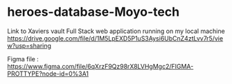 # heroes-database-Moyo-tech
Link to Xaviers vault Full Stack web application running on my local machine
https://drive.google.com/file/d/1M5LpEXD5P1uS3Aysi6UbCnZ4ztLvv7r5/view?usp=sharing


Figma file :
https://www.figma.com/file/6qXrzF9Qz98rX8LVHgMgc2/FIGMA-PROTTYPE?node-id=0%3A1
